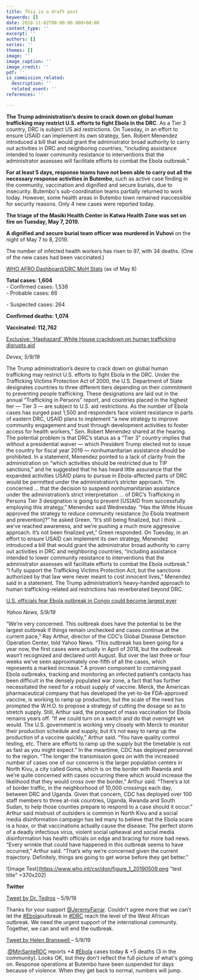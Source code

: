 ```yaml
---
title: This is a draft post
keywords: []
date: 2018-11-02T00:00:00.000+00:00
content_type: ''
excerpt: ''
authors: []
series: ''
themes: []
image: ''
image_caption: ''
image_credit: ''
pdf: ''
is_commission_related:
  description: ''
  related_event: ''
references: ''

---
```

**The Trump administration’s desire to crack down on global human trafficking may restrict U.S. efforts to fight Ebola in the DRC**. As a Tier 3 country, DRC is subject US aid restrictions. On Tuesday, in an effort to ensure USAID can implement its own strategy, Sen. Robert Menendez introduced a bill that would grant the administrator broad authority to carry out activities in DRC and neighboring countries, “including assistance intended to lower community resistance to interventions that the administrator assesses will facilitate efforts to combat the Ebola outbreak.”

**For at least 5 days, response teams have not been able to carry out all the necessary response activities in Butembo**, such as active case finding in the community, vaccination and dignified and secure burials, due to insecurity. Butembo's sub-coordination teams partially returned to work today. However, some health areas in Butembo town remained inaccessible for security reasons. Only 4 new cases were reported today.

**The triage of the Masiki Health Center in Katwa Health Zone was set on fire on Tuesday, May 7, 2019.**

**A dignified and secure burial team officer was murdered in Vuhovi** on the night of May 7 to 8, 2019.

The number of infected health workers has risen to 97, with 34 deaths. (One of the new cases had been vaccinated.)

[WHO AFRO Dashboard/DRC MoH Stats](https://urldefense.proofpoint.com/v2/url?u=https-3A__who.maps.arcgis.com_apps_opsdashboard_index.html-23_f9003796864241b99d21474025f3667e&d=DwMGaQ&c=lTFYvTKl9NjBtWucofDMxg&r=k8I-BrdZu4gCu1VexWPukdfLpD5mx6_PYj60xrQ3UE4&m=APzXH1A0ci3UOKsLcwFBQuBAueNP_c8VhRuLAx4sca0&s=K1sqw4SyBwmtzyTkUGcjGPp0tfADqfxJS11yZ3R-UpI&e= "https://urldefense.proofpoint.com/v2/url?u=https-3A__who.maps.arcgis.com_apps_opsdashboard_index.html-23_f9003796864241b99d21474025f3667e&d=DwMGaQ&c=lTFYvTKl9NjBtWucofDMxg&r=k8I-BrdZu4gCu1VexWPukdfLpD5mx6_PYj60xrQ3UE4&m=APzXH1A0ci3UOKsLcwFBQuBAueNP_c8VhRuLAx4sca0&s=K1sqw4SyBwmtzyTkUGcjGPp0tfADqfxJS11yZ3R-UpI&e=") (as of May 8)

**Total cases: 1,604**  
\- Confirmed cases: 1,538  
\- Probable cases: 66

\- Suspected cases: 264

**Confirmed deaths: 1,074**

**Vaccinated: 112,762**

[Exclusive: 'Haphazard' White House crackdown on human trafficking disrupts aid](https://urldefense.proofpoint.com/v2/url?u=https-3A__www.devex.com_news_exclusive-2Dhaphazard-2Dwhite-2Dhouse-2Dcrackdown-2Don-2Dhuman-2Dtrafficking-2Ddisrupts-2Daid-2D94866&d=DwMGaQ&c=lTFYvTKl9NjBtWucofDMxg&r=k8I-BrdZu4gCu1VexWPukdfLpD5mx6_PYj60xrQ3UE4&m=APzXH1A0ci3UOKsLcwFBQuBAueNP_c8VhRuLAx4sca0&s=4usKQMB3ZVhComjhZ_Ptie4qrhLWCTzsIxJ1O8U0hYY&e=)

_Devex, 5/9/19_

The Trump administration’s desire to crack down on global human trafficking may restrict U.S. efforts to fight Ebola in the DRC. Under the Trafficking Victims Protection Act of 2000, the U.S. Department of State designates countries to three different tiers depending on their commitment to preventing people trafficking. These designations are laid out in the annual “Trafficking in Persons” report, and countries placed in the highest tier — Tier 3 — are subject to U.S. aid restrictions. As the number of Ebola cases has surged past 1,500 and responders face violent resistance in parts of eastern DRC, USAID plans to implement “a new strategy to improve community engagement and trust through development activities to foster access for health workers,” Sen. Robert Menendez shared at the hearing. The potential problem is that DRC’s status as a “Tier 3” country implies that without a presidential waiver — which President Trump elected not to issue the country for fiscal year 2019 — nonhumanitarian assistance should be prohibited. In a statement, Menendez pointed to a lack of clarity from the administration on “which activities should be restricted due to TIP sanctions,” and he suggested that he has heard little assurance that the expanded activities USAID plans to pursue in Ebola-affected parts of DRC would be permitted under the administration’s stricter approach. “I’m concerned ... that the decision to suspend nonhumanitarian assistance under the administration’s strict interpretation … of DRC’s Trafficking in Persons Tier 3 designation is going to prevent \[US\]AID from successfully employing this strategy,” Menendez said Wednesday. “Has the White House approved the strategy to reduce community resistance \[to Ebola treatment and prevention\]?” he asked Green. “It’s still being finalized, but I think … we’ve reached awareness, and we’re pushing a much more aggressive approach. It’s not been finalized yet,” Green responded. On Tuesday, in an effort to ensure USAID can implement its own strategy, Menendez introduced a bill that would grant the administrator broad authority to carry out activities in DRC and neighboring countries, “including assistance intended to lower community resistance to interventions that the administrator assesses will facilitate efforts to combat the Ebola outbreak.” “I fully support the Trafficking Victims Protection Act, but the sanctions authorized by that law were never meant to cost innocent lives,” Menendez said in a statement. The Trump administration’s heavy-handed approach to human trafficking-related aid restrictions has reverberated beyond DRC.

[U.S. officials fear Ebola outbreak in Congo could become largest ever](https://urldefense.proofpoint.com/v2/url?u=https-3A__news.yahoo.com_us-2Dofficials-2Dfear-2Debola-2Doutbreak-2Din-2Dcongo-2Dcould-2Dbecome-2Dlargest-2Dever-2D203503940.html-3Fsoc-5Fsrc-3Dhl-2Dviewer-26soc-5Ftrk-3Dtw&d=DwMGaQ&c=lTFYvTKl9NjBtWucofDMxg&r=k8I-BrdZu4gCu1VexWPukdfLpD5mx6_PYj60xrQ3UE4&m=APzXH1A0ci3UOKsLcwFBQuBAueNP_c8VhRuLAx4sca0&s=rvmBvRLWkV_7aJ8GG5zrjSigIk2nJZL2prOZxm2NJqA&e= "https://urldefense.proofpoint.com/v2/url?u=https-3A__news.yahoo.com_us-2Dofficials-2Dfear-2Debola-2Doutbreak-2Din-2Dcongo-2Dcould-2Dbecome-2Dlargest-2Dever-2D203503940.html-3Fsoc-5Fsrc-3Dhl-2Dviewer-26soc-5Ftrk-3Dtw&d=DwMGaQ&c=lTFYvTKl9NjBtWucofDMxg&r=k8I-BrdZu4gCu1VexWPukdfLpD5mx6_PYj60xrQ3UE4&m=APzXH1A0ci3UOKsLcwFBQuBAueNP_c8VhRuLAx4sca0&s=rvmBvRLWkV_7aJ8GG5zrjSigIk2nJZL2prOZxm2NJqA&e=")

_Yahoo News, 5/9/19_

“We’re very concerned. This outbreak does have the potential to be the largest outbreak if things remain unchecked and cases continue at the current pace,” Ray Arthur, director of the CDC’s Global Disease Detection Operation Center, told Yahoo News. “This outbreak has been going for a year now, the first cases were actually in April of 2018, but the outbreak wasn’t recognized and declared until August. But over the last three or four weeks we’ve seen approximately one-fifth of all the cases, which represents a marked increase.” A proven component to containing past Ebola outbreaks, tracking and monitoring an infected patient’s contacts has been difficult in the densely populated war zone, a fact that has further necessitated the need for a robust supply of vaccine. Merck, the American pharmaceutical company that has developed the yet-to-be FDA-approved vaccine, is working to ramp up production, but the scale of the need has prompted the W.H.O. to propose a strategy of cutting the dosage so as to stretch supply. Still, Arthur said, the prospect of mass vaccination for Ebola remains years off. “If we could turn on a switch and do that overnight we would. The U.S. government is working very closely with Merck to monitor their production schedule and supply, but it’s not easy to ramp up the production of a vaccine quickly,” Arthur said. “You have quality control testing, etc. There are efforts to ramp up the supply but the timetable is not as fast as you might expect.” In the meantime, CDC has deployed personnel to the region. “The longer the transmission goes on with the increased number of cases one of our concerns is the larger population centers in North Kivu, a city called Goma, which is on the border with Rwanda and we’re quite concerned with cases occurring there which would increase the likelihood that they would cross over the border,” Arthur said. “There’s a lot of border traffic, in the neighborhood of 10,000 crossings each day, between DRC and Uganda. Given that concern, CDC has deployed over 100 staff members to three at-risk countries, Uganda, Rwanda and South Sudan, to help those counties prepare to respond to a case should it occur.” Arthur said mistrust of outsiders is common in North Kivu and a social media disinformation campaign has led many to believe that the Ebola scare is a hoax, or that vaccinations actually cause the disease. The perfect storm of a deadly infectious virus, violent social upheaval and social media disinformation has health officials on edge and bracing for more bad news. “Every wrinkle that could have happened in this outbreak seems to have occurred,” Arthur said. “That’s why we’re concerned given the current trajectory. Definitely, things are going to get worse before they get better.”

![Image Test](https://www.who.int/csr/don/figure_1_20190509.png "test title" =370x202)

**Twitter**

[Tweet by Dr. Tedros](https://urldefense.proofpoint.com/v2/url?u=https-3A__twitter.com_DrTedros_status_1126476101679710208&d=DwMGaQ&c=lTFYvTKl9NjBtWucofDMxg&r=k8I-BrdZu4gCu1VexWPukdfLpD5mx6_PYj60xrQ3UE4&m=APzXH1A0ci3UOKsLcwFBQuBAueNP_c8VhRuLAx4sca0&s=5dHs5htUu6GcT9pMnsnNKkED2oxAUKjMIhrSbupbCW8&e=) – 5/9/19

Thanks for your support [@JeremyFarrar](https://urldefense.proofpoint.com/v2/url?u=https-3A__twitter.com_JeremyFarrar&d=DwMGaQ&c=lTFYvTKl9NjBtWucofDMxg&r=k8I-BrdZu4gCu1VexWPukdfLpD5mx6_PYj60xrQ3UE4&m=APzXH1A0ci3UOKsLcwFBQuBAueNP_c8VhRuLAx4sca0&s=iizx0k22plUUJSfZUVx0AeffyEC47OKGB6keJOVW7Xw&e= "https://urldefense.proofpoint.com/v2/url?u=https-3A__twitter.com_JeremyFarrar&d=DwMGaQ&c=lTFYvTKl9NjBtWucofDMxg&r=k8I-BrdZu4gCu1VexWPukdfLpD5mx6_PYj60xrQ3UE4&m=APzXH1A0ci3UOKsLcwFBQuBAueNP_c8VhRuLAx4sca0&s=iizx0k22plUUJSfZUVx0AeffyEC47OKGB6keJOVW7Xw&e="). Couldn't agree more that we can’t let the [#Ebola](https://urldefense.proofpoint.com/v2/url?u=https-3A__twitter.com_hashtag_Ebola-3Fsrc-3Dhash&d=DwMGaQ&c=lTFYvTKl9NjBtWucofDMxg&r=k8I-BrdZu4gCu1VexWPukdfLpD5mx6_PYj60xrQ3UE4&m=APzXH1A0ci3UOKsLcwFBQuBAueNP_c8VhRuLAx4sca0&s=hjVuogaLYJdB7wxX5Ush4nZfklWYV84i-nvNNcpcQ-g&e=)outbreak in [#DRC](https://urldefense.proofpoint.com/v2/url?u=https-3A__twitter.com_hashtag_DRC-3Fsrc-3Dhash&d=DwMGaQ&c=lTFYvTKl9NjBtWucofDMxg&r=k8I-BrdZu4gCu1VexWPukdfLpD5mx6_PYj60xrQ3UE4&m=APzXH1A0ci3UOKsLcwFBQuBAueNP_c8VhRuLAx4sca0&s=r5AM49BM66hQviDej0pkRP2T5klXbyjKYLd0vkiPjdE&e=) reach the level of the West African outbreak. We need the urgent support of the international community. Together, we can and will end the outbreak.

[Tweet by Helen Branswell ](https://urldefense.proofpoint.com/v2/url?u=https-3A__twitter.com_HelenBranswell_status_1126582180149432323&d=DwMGaQ&c=lTFYvTKl9NjBtWucofDMxg&r=k8I-BrdZu4gCu1VexWPukdfLpD5mx6_PYj60xrQ3UE4&m=APzXH1A0ci3UOKsLcwFBQuBAueNP_c8VhRuLAx4sca0&s=8L5KSnPwCrGYxfO2va_ma-0KSuFRz6c5CsLE_RKx8MQ&e=)– 5/9/19

.[@MinSanteRDC](https://urldefense.proofpoint.com/v2/url?u=https-3A__twitter.com_MinSanteRDC&d=DwMGaQ&c=lTFYvTKl9NjBtWucofDMxg&r=k8I-BrdZu4gCu1VexWPukdfLpD5mx6_PYj60xrQ3UE4&m=APzXH1A0ci3UOKsLcwFBQuBAueNP_c8VhRuLAx4sca0&s=siuJ9Vf7uMMmsFc6YmlHDLS4pCw0GAS84xpJRSrz5pI&e=) reports +4 [#Ebola](https://urldefense.proofpoint.com/v2/url?u=https-3A__twitter.com_hashtag_Ebola-3Fsrc-3Dhash&d=DwMGaQ&c=lTFYvTKl9NjBtWucofDMxg&r=k8I-BrdZu4gCu1VexWPukdfLpD5mx6_PYj60xrQ3UE4&m=APzXH1A0ci3UOKsLcwFBQuBAueNP_c8VhRuLAx4sca0&s=hjVuogaLYJdB7wxX5Ush4nZfklWYV84i-nvNNcpcQ-g&e=) cases today & +5 deaths (3 in the community). Looks OK, but they don't reflect the full picture of what's going on. Response operations at Butembo have been suspended for days because of violence. When they get back to normal, numbers will jump.